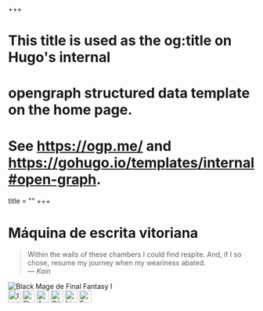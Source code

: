 +++
# This title is used as the og:title on Hugo's internal
# opengraph structured data template on the home page.
# See https://ogp.me/ and   https://gohugo.io/templates/internal#open-graph.
title = ""
+++

# Máquina de escrita vitoriana

> Within the walls of these chambers I could find respite.  And, if I so chose, resume my journey when my weariness abated.<br>
> — <cite>Kain</cite>

<img src="/images/blackmage.gif" alt="Black Mage de Final Fantasy I" style="image-rendering: pixelated;"/>

</br>
<a href="https://instagram.com/vivimancer_" style="text-decoration:none">
  <img src="/icons/instagram.svg" alt="Instagram" width="25"/>
</a>
<a href="https://steamcommunity.com/id/vivimancer/" style="text-decoration:none">
  <img src="/icons/steam.svg" alt="Steam" width="25"/>
</a>
<a href="https://anilist.co/user/vivimancer/" style="text-decoration:none">
  <img src="/icons/anilist.svg" alt="Anilist" width="25"/>
</a>
<a href="https://github.com/vivimncer" style="text-decoration:none">
  <img src="/icons/github.svg" alt="Github" width="25"/>
</a>
<a href="https://www.linkedin.com/in/vivimancer/" style="text-decoration:none">
  <img src="/icons/linkedin.svg" alt="Linkedin" width="25"/>
</a>
<a href="mailto:vivi@vivimachine.com" style="text-decoration:none">
  <img src="/icons/email.svg" alt="Email" width="25"/>
</a>
